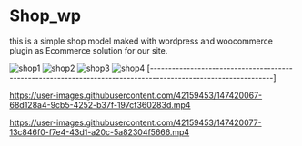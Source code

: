 # Shop_wp


this is a simple shop model maked with wordpress and woocommerce plugin as Ecommerce solution for our site.

![shop1](https://user-images.githubusercontent.com/42159453/147419846-70ca92dc-684d-4a6e-88e2-56fe6c247a7a.PNG)
![shop2](https://user-images.githubusercontent.com/42159453/147419855-300bf7b4-6a63-4285-88f3-bb35d076f08e.PNG)
![shop3](https://user-images.githubusercontent.com/42159453/147419858-76f5a410-919c-4149-a488-a6664f0c1e6d.PNG)
![shop4](https://user-images.githubusercontent.com/42159453/147419863-9b3f7da1-076a-4a83-bbb1-4df66a3203d6.PNG)
[---------------------------------------------------------------------------------------------------------------]


https://user-images.githubusercontent.com/42159453/147420067-68d128a4-9cb5-4252-b37f-197cf360283d.mp4



https://user-images.githubusercontent.com/42159453/147420077-13c846f0-f7e4-43d1-a20c-5a82304f5666.mp4

